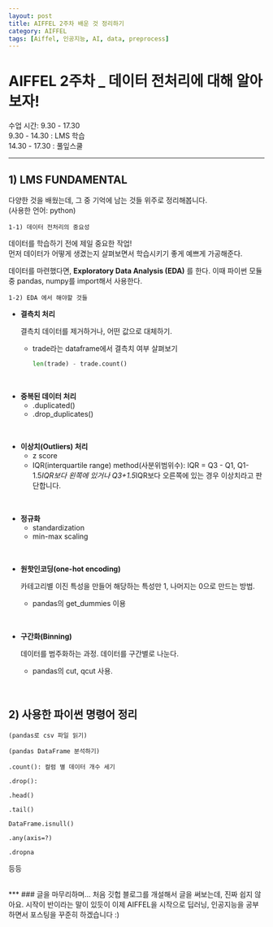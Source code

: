 ```yaml
---
layout: post
title: AIFFEL 2주차 배운 것 정리하기
category: AIFFEL
tags: [Aiffel, 인공지능, AI, data, preprocess]
---
```

# AIFFEL 2주차 _ 데이터 전처리에 대해 알아보자!

수업 시간: 9.30 - 17.30      
9.30 - 14.30 : LMS 학습      
14.30 - 17.30 : 풀잎스쿨
***
## 1) LMS FUNDAMENTAL
다양한 것을 배웠는데, 그 중 기억에 남는 것들 위주로 정리해봅니다.\
(사용한 언어: python)

    1-1) 데이터 전처리의 중요성
데이터를 학습하기 전에 제일 중요한 작업!\
먼저 데이터가 어떻게 생겼는지 살펴보면서 학습시키기 좋게 예쁘게 가공해준다.

데이터를 마련했다면, **Exploratory Data Analysis (EDA)** 를 한다. 이때 파이썬 모듈 중 pandas, numpy를 import해서 사용한다.   

    1-2) EDA 에서 해야할 것들
* __결측치 처리__

  결측치 데이터를 제거하거나, 어떤 값으로 대체하기.
  - trade라는 dataframe에서 결측치 여부 살펴보기
     ```python
     len(trade) - trade.count()
     ```     
<br/>

* __중복된 데이터 처리__
    - .duplicated()  
    - .drop_duplicates()    
<br/>

* __이상치(Outliers) 처리__
    - z score
    - IQR(interquartile range) method(사분위범위수): IQR = Q3 - Q1, Q1-1.5*IQR보다 왼쪽에 있거나 Q3+1.5*IQR보다 오른쪽에 있는 경우 이상치라고 판단합니다.    
<br/>

* __정규화__
    - standardization
    - min-max scaling    
<br/>

* __원핫인코딩(one-hot encoding)__

   카테고리별 이진 특성을 만들어 해당하는 특성만 1, 나머지는 0으로 만드는 방법.
    - pandas의 get_dummies 이용    
<br/>

* __구간화(Binning)__

  데이터를 범주화하는 과정. 데이터를 구간별로 나눈다.
  - pandas의 cut, qcut 사용.  
<br/>

## 2) 사용한 파이썬 명령어 정리

    (pandas로 csv 파일 읽기)

    (pandas DataFrame 분석하기)

    .count(): 컬럼 별 데이터 개수 세기

    .drop(): 

    .head()

    .tail()

    DataFrame.isnull()

    .any(axis=?)

    .dropna
등등   

<br/>
***
### 글을 마무리하며...
처음 깃헙 블로그를 개설해서 글을 써보는데, 진짜 쉽지 않아요. 시작이 반이라는 말이 있듯이 이제 AIFFEL을 시작으로 딥러닝, 인공지능을 공부하면서 포스팅을 꾸준히 하겠습니다 :)
